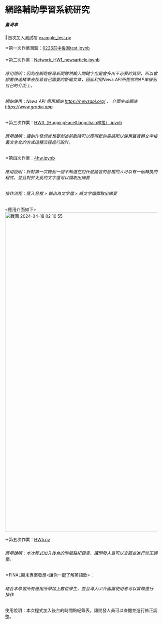 # 網路輔助學習系統研究
##### 蕭淂聿 #####
  🔰首次加入測試檔 [example_test.py](https://github.com/PhelixDEYU/Network_Class_File/blob/main/example_test.py)
  
  ✴️第一次作業測驗：[0226前中後測test.ipynb](https://github.com/PhelixDEYU/Network_Class_File/blob/main/0226前中後測test.ipynb)
  
  ✴️第二次作業：[Network_HW1_newsarticle.ipynb](https://github.com/PhelixDEYU/Network_Class_File/blob/main/Network_HW1_newsarticle.ipynb)
  
 ###### 應用說明：因為在網路搜尋新聞雖然輸入關鍵字但是會多出不必要的資訊，所以會想要快速精準去找尋自己需要的新聞文章，因此利用News API所提供的AP串接到自己的介面上。

  ######  網站使用：News API 應用網站 https://newsapi.org/ 、 介面生成網站 https://www.gradio.app
  
  ✴️第三次作業：[HW3（HuggingFace&langchain串接）.ipynb](https://github.com/PhelixDEYU/Network_Class_File/blob/main/HW3（HuggingFace%26langchain串接）.ipynb)

 ###### 應用說明：讓創作發想者想要創造新歌時可以獲得新的靈感所以使用聲音轉文字接著文生文的方式這種流程進行設計。

  ✴️第四次作業：[4hw.ipynb](https://github.com/PhelixDEYU/Network_Class_File/blob/main/4hw.ipynb)

  ###### 應用說明：針對第一次聽到一個不知道在說什麼語言的音檔的人可以有一個轉換的程式，並且對於太長的文字還可以擷取出摘要
   ######  操作流程：匯入音檔 > 輸出為文字檔 > 將文字檔擷取出摘要
   <應用介面如下>
<img width="1055" alt="截圖 2024-04-18 02 10 55" src="https://github.com/PhelixDEYU/Network_Class_File/assets/161267063/cc3ca2d9-6106-4ae1-adc4-e08ddd0bb5f6">

  ✴️第五次作業：[HW5.py](https://github.com/PhelixDEYU/Network_Class_File/blob/main/HW5.py)
  ###### 應用說明：本次程式加入後台的時間點紀錄表，讓開發人員可以查閱並進行修正調整。

  ✴️FINAL期末專案發想<讓你一鍵了解英語歌>：[]()
  ###### 結合本學習所有應用所學加上數位孿生，並且導入UI介面讓使用者可以實際進行操作
  使用說明：本次程式加入後台的時間點紀錄表，讓開發人員可以查閱並進行修正調整。
